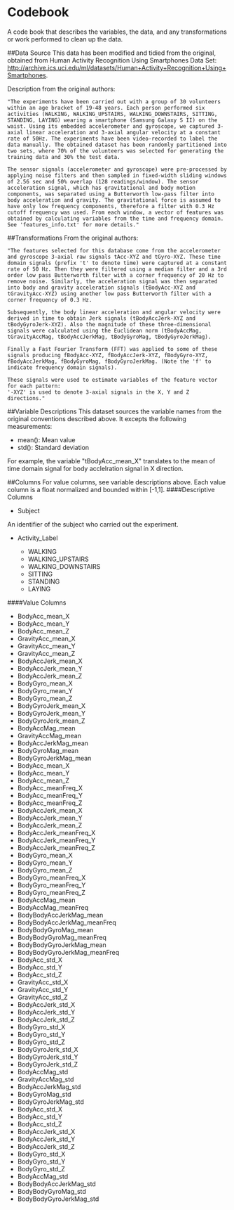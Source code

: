 Codebook
====================
A code book that describes the variables, the data, and any transformations or work performed to clean up the data.

##Data Source
This data has been modified and tidied from the original, obtained from Human Activity Recognition Using Smartphones Data Set: http://archive.ics.uci.edu/ml/datasets/Human+Activity+Recognition+Using+Smartphones.

Description from the original authors:

```
"The experiments have been carried out with a group of 30 volunteers within an age bracket of 19-48 years. Each person performed six activities (WALKING, WALKING_UPSTAIRS, WALKING_DOWNSTAIRS, SITTING, STANDING, LAYING) wearing a smartphone (Samsung Galaxy S II) on the waist. Using its embedded accelerometer and gyroscope, we captured 3-axial linear acceleration and 3-axial angular velocity at a constant rate of 50Hz. The experiments have been video-recorded to label the data manually. The obtained dataset has been randomly partitioned into two sets, where 70% of the volunteers was selected for generating the training data and 30% the test data. 

The sensor signals (accelerometer and gyroscope) were pre-processed by applying noise filters and then sampled in fixed-width sliding windows of 2.56 sec and 50% overlap (128 readings/window). The sensor acceleration signal, which has gravitational and body motion components, was separated using a Butterworth low-pass filter into body acceleration and gravity. The gravitational force is assumed to have only low frequency components, therefore a filter with 0.3 Hz cutoff frequency was used. From each window, a vector of features was obtained by calculating variables from the time and frequency domain. See 'features_info.txt' for more details."
```

##Transformations
From the original authors:

```
"The features selected for this database come from the accelerometer and gyroscope 3-axial raw signals tAcc-XYZ and tGyro-XYZ. These time domain signals (prefix 't' to denote time) were captured at a constant rate of 50 Hz. Then they were filtered using a median filter and a 3rd order low pass Butterworth filter with a corner frequency of 20 Hz to remove noise. Similarly, the acceleration signal was then separated into body and gravity acceleration signals (tBodyAcc-XYZ and tGravityAcc-XYZ) using another low pass Butterworth filter with a corner frequency of 0.3 Hz. 

Subsequently, the body linear acceleration and angular velocity were derived in time to obtain Jerk signals (tBodyAccJerk-XYZ and tBodyGyroJerk-XYZ). Also the magnitude of these three-dimensional signals were calculated using the Euclidean norm (tBodyAccMag, tGravityAccMag, tBodyAccJerkMag, tBodyGyroMag, tBodyGyroJerkMag). 

Finally a Fast Fourier Transform (FFT) was applied to some of these signals producing fBodyAcc-XYZ, fBodyAccJerk-XYZ, fBodyGyro-XYZ, fBodyAccJerkMag, fBodyGyroMag, fBodyGyroJerkMag. (Note the 'f' to indicate frequency domain signals). 

These signals were used to estimate variables of the feature vector for each pattern:  
'-XYZ' is used to denote 3-axial signals in the X, Y and Z directions."
```

##Variable Descriptions
This dataset sources the variable names from the original conventions described above. It excepts the following measurements:

* mean(): Mean value
* std(): Standard deviation

For example, the variable "tBodyAcc_mean_X" translates to the mean of time domain signal for body acclelration signal in X direction.

##Columns
For value columns, see variable descriptions above. Each value column is a float normalized and bounded within [-1,1]. 
####Descriptive Columns
* Subject

 An identifier of the subject who carried out the experiment.
* Activity_Label

  * WALKING
  * WALKING_UPSTAIRS
  *   WALKING_DOWNSTAIRS
  *   SITTING
  *   STANDING
  *   LAYING

####Value Columns
* BodyAcc_mean_X
* BodyAcc_mean_Y
* BodyAcc_mean_Z
* GravityAcc_mean_X
* GravityAcc_mean_Y
* GravityAcc_mean_Z
* BodyAccJerk_mean_X
* BodyAccJerk_mean_Y
* BodyAccJerk_mean_Z
* BodyGyro_mean_X
* BodyGyro_mean_Y
* BodyGyro_mean_Z
* BodyGyroJerk_mean_X
* BodyGyroJerk_mean_Y
* BodyGyroJerk_mean_Z
* BodyAccMag_mean
* GravityAccMag_mean
* BodyAccJerkMag_mean
* BodyGyroMag_mean
* BodyGyroJerkMag_mean
* BodyAcc_mean_X
* BodyAcc_mean_Y
* BodyAcc_mean_Z
* BodyAcc_meanFreq_X
* BodyAcc_meanFreq_Y
* BodyAcc_meanFreq_Z
* BodyAccJerk_mean_X
* BodyAccJerk_mean_Y
* BodyAccJerk_mean_Z
* BodyAccJerk_meanFreq_X
* BodyAccJerk_meanFreq_Y
* BodyAccJerk_meanFreq_Z
* BodyGyro_mean_X
* BodyGyro_mean_Y
* BodyGyro_mean_Z
* BodyGyro_meanFreq_X
* BodyGyro_meanFreq_Y
* BodyGyro_meanFreq_Z
* BodyAccMag_mean
* BodyAccMag_meanFreq
* BodyBodyAccJerkMag_mean
* BodyBodyAccJerkMag_meanFreq
* BodyBodyGyroMag_mean
* BodyBodyGyroMag_meanFreq
* BodyBodyGyroJerkMag_mean
* BodyBodyGyroJerkMag_meanFreq
* BodyAcc_std_X
* BodyAcc_std_Y
* BodyAcc_std_Z
* GravityAcc_std_X
* GravityAcc_std_Y
* GravityAcc_std_Z
* BodyAccJerk_std_X
* BodyAccJerk_std_Y
* BodyAccJerk_std_Z
* BodyGyro_std_X
* BodyGyro_std_Y
* BodyGyro_std_Z
* BodyGyroJerk_std_X
* BodyGyroJerk_std_Y
* BodyGyroJerk_std_Z
* BodyAccMag_std
* GravityAccMag_std
* BodyAccJerkMag_std
* BodyGyroMag_std
* BodyGyroJerkMag_std
* BodyAcc_std_X
* BodyAcc_std_Y
* BodyAcc_std_Z
* BodyAccJerk_std_X
* BodyAccJerk_std_Y
* BodyAccJerk_std_Z
* BodyGyro_std_X
* BodyGyro_std_Y
* BodyGyro_std_Z
* BodyAccMag_std
* BodyBodyAccJerkMag_std
* BodyBodyGyroMag_std
* BodyBodyGyroJerkMag_std
